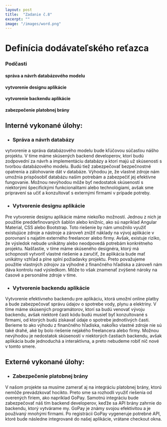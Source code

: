 ```yaml
---
layout: post
title:  "Zadanie č.8"
excerpt: ""
image: "/images/word.png"
---
```



# Definícia dodávateľského reťazca

### Podčasti

#### správa a návrh databázového modelu
#### vytvorenie designu aplikácie
#### vytvorenie backendu aplikácie
#### zabezpečenie platobnej brány

## Interné vykonané úlohy:

- ### Správa a návrh databázy 

vytvorenie a správa databázového modelu bude kľúčovou súčasťou nášho projektu. V tíme máme skúsených backend developerov, ktorí budú zodpovední za návrh a implementáciu databázy a ktorí majú už skúsenosti s tvorbou databázového modelu. Budú tiež zabezpečovať bezpečnostné opatrenia a zálohovanie dát v databáze. Výhodou je, že vlastné zdroje nám umožnia prispôsobiť databázu našim potrebám a zabezpečiť jej efektívne fungovanie. Možnou nevýhodou môže byť nedostatok skúseností s niektorými špecifickými funkcionalitami alebo technológiami, avšak sme pripravení sa učiť a konzultovať s externými firmami v prípade potreby.

- ### Vytvorenie designu aplikácie 

Pre vytvorenie designu aplikácie máme niekoľko možností. Jednou z nich je použitie preddefinovaných šablón alebo knižníc, ako sú napríklad Angular Material, CSS alebo Bootstrap. Toto riešenie by nám umožnilo využiť existujúce zdroje a nástroje a zároveň znížiť náklady na vývoj aplikácie v porovnaní s najatím externého freelancer alebo firmy.
Avšak, existuje riziko, že výsledok nebude unikátny alebo neodpovedá potrebám konkrétneho projektu. Našťastie, v tíme máme skúseného designéra, ktorý má schopnosti vytvoriť vlastné riešenie a zaručiť, že aplikácia bude mať unikátny vzhľad a plne splní požiadavky projektu.
Preto považujeme použitie vlastných zdrojov za výhodné z finančného hľadiska a zároveň nám dáva kontrolu nad výsledkom. Môže to však znamenať zvýšené nároky na časové a personálne zdroje v tíme.


- ### Vytvorenie backendu aplikácie 

Vytvorenie efektívneho backendu pre aplikáciu, ktorá umožní online platby a bude zabezpečovať správu údajov o spotrebe vody, plynu a elektriny. V tíme máme skúsených programátorov, ktorí sa budú venovať vývoju backendu, avšak niektoré časti kódu budú musieť byť konzultované s firmami, od ktorých budú získavať údaje o spotrebe jednotlivých časti. Berieme to ako výhodu z finančného hľadiska, nakoľko vlastné zdroje nie sú také drahé, aké by bolo riešenie nejakého freelancera alebo firmy. Možnou nevýhodou je nedostatok skúseností v niektorých častiach backendu, avšak aplikácia bude jednoduchá a interaktívna, a preto nebudeme robiť nič nové v tomto smere.

## Externé vykonané úlohy:

- ### Zabezpečenie platobnej brány 

V našom projekte sa musíme zamerať aj na integráciu platobnej brány, ktorú nemôže prevádzkovať hocikto. Preto sme sa rozhodli využiť riešenia od overených firiem, ako napríklad GoPay. Samotnú integráciu bude zabezpečovať náš tím backend developerov, keďže sa API brány zahrnie do backendu, ktorý vytvárame my. GoPay je známy svojou efektivitou a je používaný mnohými firmami. Po registrácii GoPay vygeneruje potrebné API, ktoré bude následne integrované do našej aplikácie, vrátane checkout okna.